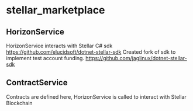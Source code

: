 # stellar_marketplace
## HorizonService
HorizonService interacts with Stellar C# sdk https://github.com/elucidsoft/dotnet-stellar-sdk 
Created fork of sdk to implement test account funding.
https://github.com/jaglinux/dotnet-stellar-sdk

## ContractService
Contracts are defined here, HorizonService is called to interact with Stellar Blockchain

